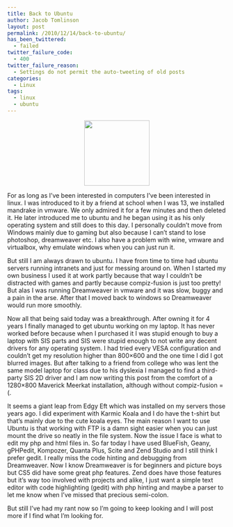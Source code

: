 ```yaml
---
title: Back to Ubuntu
author: Jacob Tomlinson
layout: post
permalink: /2010/12/14/back-to-ubuntu/
has_been_twittered:
  - failed
twitter_failure_code:
  - 400
twitter_failure_reason:
  - Settings do not permit the auto-tweeting of old posts
categories:
  - Linux
tags:
  - linux
  - ubuntu
---
```

<p style="text-align: center;">
  <img class="aligncenter" src="http://www.jacobtomlinson.co.uk/wp-content/uploads/2010/12/pinguin_os-tux-ubuntu-2013.png" alt="" height="150" />
</p>

For as long as I&#8217;ve been interested in computers I&#8217;ve been interested in linux. I was introduced to it by a friend at school when I was 13, we installed mandrake in vmware. We only admired it for a few minutes and then deleted it. He later introduced me to ubuntu and he began using it as his only operating system and still does to this day. I personally couldn&#8217;t move from Windows mainly due to gaming but also because I can&#8217;t stand to lose photoshop, dreamweaver etc. I also have a problem with wine, vmware and virtualbox, why emulate windows when you can just run it.

But still I am always drawn to ubuntu. I have from time to time had ubuntu servers running intranets and just for messing around on. When I started my own business I used it at work partly because that way I couldn&#8217;t be distracted with games and partly because compiz-fusion is just too pretty! But alas I was running Dreamweaver in vmware and it was slow, buggy and a pain in the arse. After that I moved back to windows so Dreamweaver would run more smoothly.

Now all that being said today was a breakthrough. After owning it for 4 years I finally managed to get ubuntu working on my laptop. It has never worked before because when I purchased it I was stupid enough to buy a laptop with SIS parts and SIS were stupid enough to not write any decent drivers for any operating system. I had tried every VESA configuration and couldn&#8217;t get my resolution higher than 800&#215;600 and the one time I did I got blurred images. But after talking to a friend from college who was lent the same model laptop for class due to his dyslexia I managed to find a third-party SIS 2D driver and I am now writing this post from the comfort of a 1280&#215;800 Maverick Meerkat installation, although without compiz-fusion =(.

It seems a giant leap from Edgy Eft which was installed on my servers those years ago. I did experiment with Karmic Koala and I do have the t-shirt but that&#8217;s mainly due to the cute koala eyes. The main reason I want to use Ubuntu is that working with FTP is a damn sight easier when you can just mount the drive so neatly in the file system. Now the issue I face is what to edit my php and html files in. So far today I have used BlueFish, Geany, gPHPedit, Kompozer, Quanta Plus, Scite and Zend Studio and I still think I prefer gedit. I really miss the code hinting and debugging from Dreamweaver. Now I know Dreamweaver is for beginners and picture boys but CS5 did have some great php features. Zend does have those features but it&#8217;s way too involved with projects and alike, I just want a simple text editor with code highlighting (gedit) with php hinting and maybe a parser to let me know when I&#8217;ve missed that precious semi-colon.

But still I&#8217;ve had my rant now so I&#8217;m going to keep looking and I will post more if I find what I&#8217;m looking for.